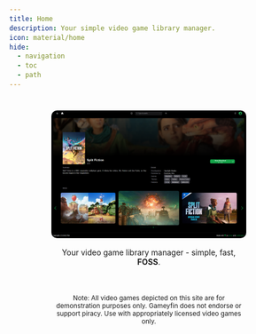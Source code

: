 ```yaml
---
title: Home
description: Your simple video game library manager.
icon: material/home
hide:
  - navigation
  - toc
  - path
---
```


#

<div style="max-width: 70%; margin: 0 auto; display: block;">

<img src="assets/screenshot-gameview.png" alt="Gameyfin screenshot of game detail view" style="border-radius: 10px;" />

<p style="text-align: center;">Your video game library manager - simple, fast, <b>FOSS</b>.</p>


<small style="text-align: center; margin-top: 50px; display: block;">Note: All video games depicted on this site are for demonstration purposes only. Gameyfin does not endorse or support piracy. Use with appropriately licensed video games only.</small>

</div>

<style>
  .md-header__source {
    display: none;
  }
</style>